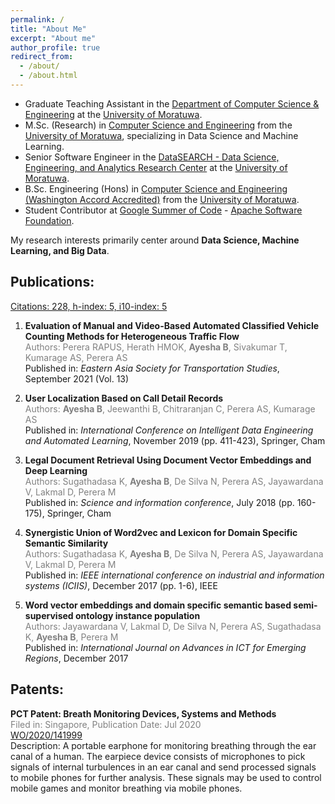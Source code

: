 ```yaml
---
permalink: /
title: "About Me"
excerpt: "About me"
author_profile: true
redirect_from: 
  - /about/
  - /about.html
---
```


* Graduate Teaching Assistant in the [Department of Computer Science & Engineering](https://cse.mrt.ac.lk/) at the [University of Moratuwa](https://uom.lk/).
* M.Sc. (Research) in [Computer Science and Engineering](https://cse.mrt.ac.lk/) from the [University of Moratuwa](https://uom.lk/), specializing in Data Science and Machine Learning.
* Senior Software Engineer in the [DataSEARCH - Data Science, Engineering, and Analytics Research Center](https://uom.lk/datasearch/projects) at the [University of Moratuwa](https://uom.lk/).
* B.Sc. Engineering (Hons) in [Computer Science and Engineering (Washington Accord Accredited)](https://cse.mrt.ac.lk/) from the [University of Moratuwa](https://uom.lk/).
* Student Contributor at [Google Summer of Code](https://summerofcode.withgoogle.com/) - [Apache Software Foundation](https://summerofcode.withgoogle.com/archive/2017/projects/6359040665845760).

My research interests primarily center around **Data Science, Machine Learning, and Big Data**.

## Publications:
[Citations: 228, h-index: 5, i10-index: 5](https://scholar.google.com/citations?user=p_fJiXwAAAAJ&hl)

1. **Evaluation of Manual and Video-Based Automated Classified Vehicle Counting Methods for Heterogeneous Traffic Flow**  
   <span style="color:gray;">Authors: Perera RAPUS, Herath HMOK, **Ayesha B**, Sivakumar T, Kumarage AS, Perera AS</span>  
   Published in: *Eastern Asia Society for Transportation Studies*, September 2021 (Vol. 13)

2. **User Localization Based on Call Detail Records**  
   <span style="color:gray;">Authors: **Ayesha B**, Jeewanthi B, Chitraranjan C, Perera AS, Kumarage AS</span>  
   Published in: *International Conference on Intelligent Data Engineering and Automated Learning*, November 2019 (pp. 411-423), Springer, Cham

3. **Legal Document Retrieval Using Document Vector Embeddings and Deep Learning**  
   <span style="color:gray;">Authors: Sugathadasa K, **Ayesha B**, De Silva N, Perera AS, Jayawardana V, Lakmal D, Perera M</span>  
   Published in: *Science and information conference*, July 2018 (pp. 160-175), Springer, Cham

4. **Synergistic Union of Word2vec and Lexicon for Domain Specific Semantic Similarity**  
   <span style="color:gray;">Authors: Sugathadasa K, **Ayesha B**, De Silva N, Perera AS, Jayawardana V, Lakmal D, Perera M</span>  
   Published in: *IEEE international conference on industrial and information systems (ICIIS)*, December 2017 (pp. 1-6), IEEE

5. **Word vector embeddings and domain specific semantic based semi-supervised ontology instance population**  
   <span style="color:gray;">Authors: Jayawardana V, Lakmal D, De Silva N, Perera AS, Sugathadasa K, **Ayesha B**, Perera M</span>  
   Published in: *International Journal on Advances in ICT for Emerging Regions*, December 2017

## Patents:

**PCT Patent: Breath Monitoring Devices, Systems and Methods**  
<span style="color:gray;">Filed in: Singapore, Publication Date: Jul 2020</span>   
[WO/2020/141999](https://patentscope.wipo.int/search/en/detail.jsf?docId=WO2020141999)  
Description: A portable earphone for monitoring breathing through the ear canal of a human. The earpiece device consists of microphones to pick signals of internal turbulences in an ear canal and send processed signals to mobile phones for further analysis. These signals may be used to control mobile games and monitor breathing via mobile phones.
